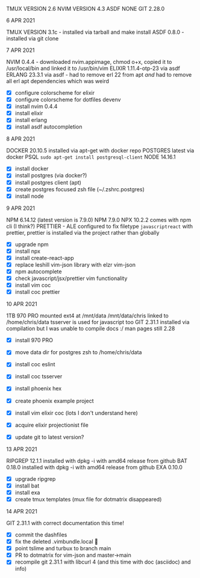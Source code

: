 TMUX VERSION 2.6
NVIM VERSION 4.3
ASDF NONE
GIT 2.28.0

6 APR 2021

TMUX VERSION 3.1c - installed via tarball and make install
ASDF 0.8.0 - installed via git clone

7 APR 2021

NVIM 0.4.4 - downloaded nvim.appimage, chmod o+x, copied it to /usr/local/bin and linked it to /usr/bin/vim
ELIXIR 1.11.4-otp-23 via asdf
ERLANG 23.3.1 via asdf - had to remove erl 22 from apt _and_ had to remove all erl apt dependencies which was weird

- [x] configure colorscheme for elixir
- [x] configure colorscheme for dotfiles devenv
- [x] install nvim 0.4.4
- [x] install elixir
- [x] install erlang
- [x] install asdf autocompletion

8 APR 2021

DOCKER 20.10.5 installed via apt-get with docker repo
POSTGRES latest via docker
PSQL `sudo apt-get install postgresql-client`
NODE 14.16.1

- [x] install docker
- [x] install postgres (via docker?)
- [x] install postgres client (apt)
- [x] create postgres focused zsh file (~/.zshrc.postgres)
- [x] install node

9 APR 2021

NPM 6.14.12 (latest version is 7.9.0)
NPM 7.9.0
NPX 10.2.2 comes with npm cli (I think?)
PRETTIER - ALE configured to fix filetype `javascriptreact` with prettier, prettier is installed via the project rather than globally

- [x] upgrade npm
- [x] install npx
- [x] install create-react-app
- [x] replace leshill vim-json library with elzr vim-json
- [x] npm autocomplete
- [x] check javascript/jsx/prettier vim functionality
- [x] install vim coc
- [x] install coc prettier

10 APR 2021

1TB 970 PRO mounted ext4 at /mnt/data
/mnt/data/chris linked to /home/chris/data
tsserver is used for javascript too
GIT 2.31.1 installed via compilation but I was unable to compile docs :/ man pages still 2.28

- [x] install 970 PRO
- [x] move data dir for postgres zsh to /home/chris/data
- [x] install coc eslint
- [x] install coc tsserver
- [x] install phoenix hex

- [x] create phoenix example project
- [x] install vim elixir coc (lots I don't understand here)
- [x] acquire elixir projectionist file

- [x] update git to latest version?

13 APR 2021

RIPGREP 12.1.1 installed with dpkg -i with amd64 release from github
BAT 0.18.0 installed with dpkg -i with amd64 release from github
EXA 0.10.0

- [x] upgrade ripgrep
- [x] install bat
- [x] install exa
- [x] create tmux templates (mux file for dotmatrix disappeared)

14 APR 2021

GIT 2.31.1 with correct documentation this time!

- [x] commit the dashfiles
- [x] fix the deleted .vimbundle.local 😬
- [x] point tslime and turbux to branch main
- [x] PR to dotmatrix for vim-json and master->main
- [x] recompile git 2.31.1 with libcurl 4 (and this time with doc (asciidoc) and info)
